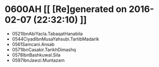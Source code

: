 # 0600AH [[ [Re]generated on 2016-02-07 (22:32:10) ]]

* 0521IbnAbiYacla.TabaqatHanabila
* 0544CiyadIbnMusaYahsubi.TartibMadarik
* 0561Samcani.Ansab
* 0571IbnCasakir.TarikhDimashq
* 0578IbnBashkuwal.Sila
* 0597IbnJawzi.Muntazam
